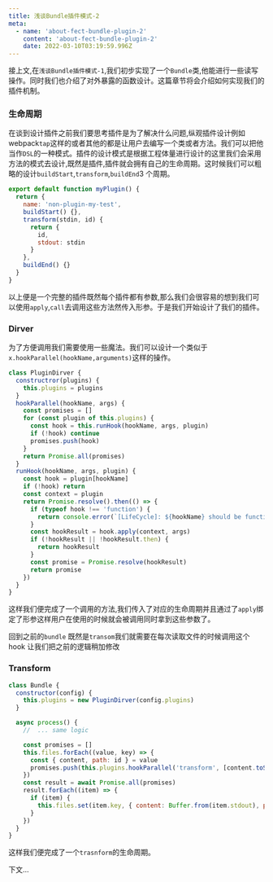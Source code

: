 ```yaml
---
title: 浅谈Bundle插件模式-2
meta:
  - name: 'about-fect-bundle-plugin-2'
    content: 'about-fect-bundle-plugin-2'
    date: 2022-03-10T03:19:59.996Z
---
```


接上文,在<fe-link to="/notes/about-fect-bundle-plugin-1">`浅谈Bundle插件模式-1`</fe-link>,我们初步实现了一个`Bundle`类,他能进行一些读写操作。同时我们也介绍了对外暴露的函数设计。这篇章节将会介绍如何实现我们的插件机制。

### 生命周期

在谈到设计插件之前我们要思考插件是为了解决什么问题,纵观插件设计例如 webpack`tap`这样的或者其他的都是让用户去编写一个类或者方法。我们可以把他当作`DSL`的一种模式。插件的设计模式是根据工程体量进行设计的这里我们会采用方法的模式去设计,既然是插件,插件就会拥有自己的生命周期。这时候我们可以粗略的设计`buildStart`,`transform`,`buildEnd`3 个周期。

```js
export default function myPlugin() {
  return {
    name: 'non-plugin-my-test',
    buildStart() {},
    transform(stdin, id) {
      return {
        id,
        stdout: stdin
      }
    },
    buildEnd() {}
  }
}
```

以上便是一个完整的插件既然每个插件都有参数,那么我们会很容易的想到我们可以使用`apply`,`call`去调用这些方法然传入形参。于是我们开始设计了我们的插件。

### Dirver

为了方便调用我们需要使用一些魔法。我们可以设计一个类似于`x.hookParallel(hookName,arguments)`这样的操作。

```js
class PluginDirver {
  constructror(plugins) {
    this.plugins = plugins
  }
  hookParallel(hookName, args) {
    const promises = []
    for (const plugin of this.plugins) {
      const hook = this.runHook(hookName, args, plugin)
      if (!hook) continue
      promises.push(hook)
    }
    return Promise.all(promises)
  }
  runHook(hookName, args, plugin) {
    const hook = plugin[hookName]
    if (!hook) return
    const context = plugin
    return Promise.resolve().then(() => {
      if (typeof hook !== 'function') {
        return console.error(`[LifeCycle]: ${hookName} should be function`)
      }
      const hookResult = hook.apply(context, args)
      if (!hookResult || !hookResult.then) {
        return hookResult
      }
      const promise = Promise.resolve(hookResult)
      return promise
    })
  }
}
```

这样我们便完成了一个调用的方法,我们传入了对应的生命周期并且通过了`apply`绑定了形参这样用户在使用的时候就会被调用同时拿到这些参数了。

回到之前的`bundle` 既然是`transom`我们就需要在每次读取文件的时候调用这个 hook 让我们把之前的逻辑稍加修改

### Transform

```js
class Bundle {
  constructor(config) {
    this.plugins = new PluginDirver(config.plugins)
  }

  async process() {
    //  ... same logic

    const promises = []
    this.files.forEach((value, key) => {
      const { content, path: id } = value
      promises.push(this.plugins.hookParallel('transform', [content.toString(), id]))
    })
    const result = await Promise.all(promises)
    result.forEach((item) => {
      if (item) {
        this.files.set(item.key, { content: Buffer.from(item.stdout), path: item.id })
      }
    })
  }
}
```

这样我们便完成了一个`trasnform`的生命周期。

下文...
